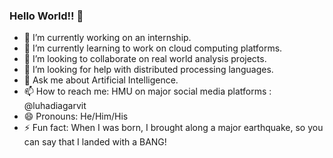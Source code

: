 ### Hello World!! 👋

- 🔭 I’m currently working on an internship.
- 🌱 I’m currently learning to work on cloud computing platforms.
- 👯 I’m looking to collaborate on real world analysis projects.
- 🤔 I’m looking for help with distributed processing languages.
- 💬 Ask me about Artificial Intelligence.
- 📫 How to reach me: HMU on major social media platforms : @luhadiagarvit
- 😄 Pronouns: He/Him/His
- ⚡ Fun fact: When I was born, I brought along a major earthquake, so you can say that I landed with a BANG!
